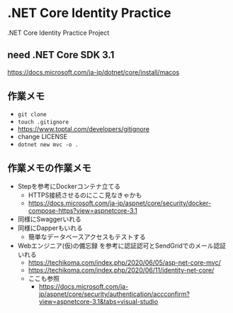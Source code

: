 # .NET Core Identity Practice
.NET Core Identity Practice Project

## need .NET Core SDK 3.1
https://docs.microsoft.com/ja-jp/dotnet/core/install/macos

## 作業メモ
- `git clone`
- `touch .gitignore`
- https://www.toptal.com/developers/gitignore
- change LICENSE
- `dotnet new mvc -o .`

## 作業メモの作業メモ
- Stepを参考にDockerコンテナ立てる
  - HTTPS接続させるのにここ見なきゃかも
  - https://docs.microsoft.com/ja-jp/aspnet/core/security/docker-compose-https?view=aspnetcore-3.1
- 同様にSwaggerいれる
- 同様にDapperもいれる
  - 簡単なデータベースアクセスもテストする
- Webエンジニア(仮)の備忘録 を参考に認証認可とSendGridでのメール認証いれる
  - https://techikoma.com/index.php/2020/06/05/asp-net-core-mvc/
  - https://techikoma.com/index.php/2020/06/11/identity-net-core/
  - ここも参照
    - https://docs.microsoft.com/ja-jp/aspnet/core/security/authentication/accconfirm?view=aspnetcore-3.1&tabs=visual-studio

